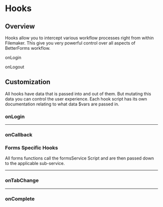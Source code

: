 # Hooks

## Overview

Hooks allow you to intercept various workflow processes right from within Filemaker. This give you very powerful control over all aspects of BetterForms workflow.

onLogin

onLogout

## Customization

All hooks have data that is passed into and out of them. But mutating this data you can control the user experience.  Each hook script has its own documentation relating to what data $vars are passed in. 

### onLogin

  


---

### onCallback

### 

### Forms Specific Hooks

All forms functions call the formsService Script and are then passed down to the applicable sub-service.

---

### onTabChange





---

### onComplete





